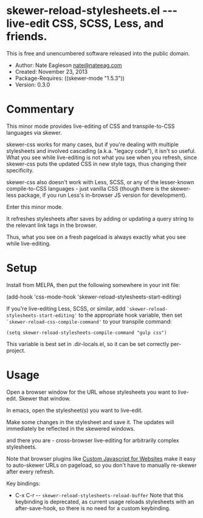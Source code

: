 # skewer-reload-stylesheets.el --- live-edit CSS, SCSS, Less, and friends.

This is free and unencumbered software released into the public domain.

* Author: Nate Eagleson <nate@nateeag.com>
* Created: November 23, 2013
* Package-Requires: ((skewer-mode "1.5.3"))
* Version: 0.3.0

# Commentary

This minor mode provides live-editing of CSS and transpile-to-CSS languages
via skewer.

skewer-css works for many cases, but if you're dealing with multiple
stylesheets and involved cascading (a.k.a. "legacy code"), it isn't so
useful. What you see while live-editing is not what you see when you
refresh, since skewer-css puts the updated CSS in new style tags, thus
changing their specificity.

skewer-css also doesn't work with Less, SCSS, or any of the lesser-known
compile-to-CSS languages - just vanilla CSS (though there is the skewer-less
package, if you run Less's in-browser JS version for development).

Enter this minor mode.

It refreshes stylesheets after saves by adding or updating a query string to
the relevant link tags in the browser.

Thus, what you see on a fresh pageload is always exactly what you see while
live-editing.

# Setup

Install from MELPA, then put the following somewhere in your init file:

(add-hook 'css-mode-hook 'skewer-reload-stylesheets-start-editing)

If you're live-editing Less, SCSS, or similar, add
`` `skewer-reload-stylesheets-start-editing' `` to the appropriate hook variable,
then set `` `skewer-reload-css-compile-command' `` to your transpile command:

    (setq skewer-reload-stylesheets-compile-command "gulp css")

This variable is best set in .dir-locals.el, so it can be set correctly
per-project.

# Usage

Open a browser window for the URL whose stylesheets you want to live-edit.
Skewer that window.

In emacs, open the stylesheet(s) you want to live-edit.

Make some changes in the stylesheet and save it. The updates will immediately
be reflected in the skewered windows.

and there you are - cross-browser live-editing for arbitrarily complex
stylesheets.

Note that browser plugins like
[Custom Javascript for Websites](https://chrome.google.com/webstore/detail/custom-javascript-for-web/poakhlngfciodnhlhhgnaaelnpjljija?hl=en)
make it easy to auto-skewer URLs on pageload, so you don't have to manually
re-skewer after every refresh.

Key bindings:

* C-x C-r -- `skewer-reload-stylesheets-reload-buffer`
Note that this keybinding is deprecated, as current usage reloads
stylesheets with an after-save-hook, so there is no need for a custom
keybinding.


